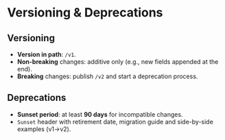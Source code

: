 # Versioning & Deprecations

## Versioning
- **Version in path**: `/v1`.
- **Non-breaking** changes: additive only (e.g., new fields appended at the end).
- **Breaking** changes: publish `/v2` and start a deprecation process.

## Deprecations
- **Sunset period**: at least **90 days** for incompatible changes.
- `Sunset` header with retirement date, migration guide and side-by-side examples (v1→v2).